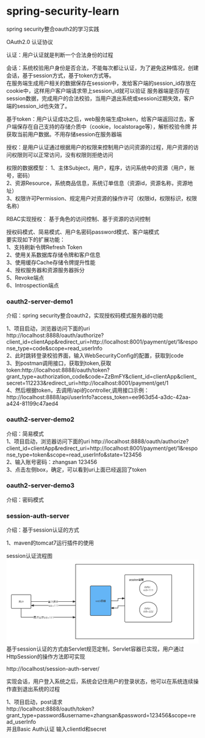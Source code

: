 # spring-security-learn
spring security整合oauth2的学习实践  

OAuth2.0 认证协议  

认证：用户认证就是判断一个合法身份的过程

会话：系统校验用户身份是否合法，不能每次都让认证，为了避免这种情况，创建会话，基于session方式，基于token方式等。  
在服务端生成用户相关的数据保存在session中，发给客户端的session_id存放在cookie中，这样用户客户端请求带上session_id就可以验证
服务器端是否存在session数据，完成用户的合法校验，当用户退出系统或session过期失效，客户端的session_id也失效了。

基于token：用户认证成功之后，web服务端生成token，给客户端返回过去，客户端保存在自己支持的存储介质中（cookie，localstorage等），解析校验令牌
并获取当前用户数据。不用存储session在服务器端

授权：是用户认证通过根据用户的权限来控制用户访问资源的过程，用户资源的访问权限则可以正常访问，没有权限则拒绝访问

权限的数据模型：
1、主体Subject，用户，程序，访问系统中的资源（用户，账号，密码）  
2、资源Resource，系统商品信息，系统订单信息（资源id，资源名称，资源地址）  
3、权限许可Permission、规定用户对资源的操作许可（权限id，权限标识，权限名称）  

RBAC实现授权： 基于角色的访问控制、基于资源的访问控制

 
授权码模式、简易模式、用户名密码password模式、客户端模式  
要实现如下的扩展功能：  
1、支持刷新令牌Refresh Token  
2、使用关系数据库存储令牌和客户信息  
3、使用缓存Cache存储令牌提升性能  
4、授权服务器和资源服务器拆分  
5、Revoke端点  
6、Introspection端点  

### oauth2-server-demo1
介绍：spring security整合oauth2，实现授权码模式服务器的功能  

1、项目启动，浏览器访问下面的uri  
http://localhost:8888/oauth/authorize?client_id=clientApp&redirect_uri=http://localhost:8001/payment/get/1&response_type=code&scope=read_userInfo  
2、此时跳转登录校验界面，输入WebSecurityConfig的配置，获取到code  
3、到postman调用接口，获取到token,获取token:http://localhost:8888/oauth/token?grant_type=authorization_code&code=ZzBmFY&client_id=clientApp&client_secret=112233&redirect_uri=http://localhost:8001/payment/get/1  
4、然后根据token，去调用/api的controller,调用接口示例：http://localhost:8888/api/userInfo?access_token=ee963d54-a3dc-42aa-a424-81199c47aed4

### oauth2-server-demo2 
介绍：简易模式  
1、项目启动，浏览器访问下面的uri 
http://localhost:8888/oauth/authorize?client_id=clientApp&redirect_uri=http://localhost:8001/payment/get/1&response_type=token&scope=read_userInfo&state=123456  
2、输入账号密码：zhangsan 123456  
3、点击左侧box，确定，可以看到uri上面已经返回了token  

### oauth2-server-demo3  
介绍：密码模式  

### session-auth-server
介绍：基于session认证的方式  

1、maven的tomcat7运行插件的使用

session认证流程图  
![image](https://github.com/cocodx/spring-security-learn/blob/master/image/%E5%9F%BA%E4%BA%8Esession%E8%AE%A4%E8%AF%81%E7%9A%84%E6%B5%81%E7%A8%8B%E5%9B%BE.png)
基于session认证的方式由Servlet规范定制，Servlet容器已实现，用户通过HttpSession的操作方法即可实现

http://localhost/session-auth-server/

实现会话，用户登入系统之后，系统会记住用户的登录状态，他可以在系统连续操作直到退出系统的过程

1、项目启动，post请求    
http://localhost:8888/oauth/token?grant_type=password&username=zhangsan&password=123456&scope=read_userInfo  
并且Basic Auth认证 输入clientId和secret  
  
